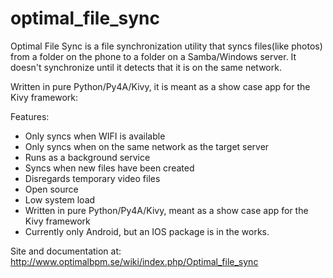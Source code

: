 optimal_file_sync
=================

Optimal File Sync is a file synchronization utility that syncs files(like photos) from a folder on the phone to a folder on a Samba/Windows server. 
It doesn't synchronize until it detects that it is on the same network. 

Written in pure Python/Py4A/Kivy, it is meant as a show case app for the Kivy framework:

Features:

* Only syncs when WIFI is available
* Only syncs when on the same network as the target server
* Runs as a background service
* Syncs when new files have been created
* Disregards temporary video files
* Open source
* Low system load
* Written in pure Python/Py4A/Kivy, meant as a show case app for the Kivy framework
* Currently only Android, but an IOS package is in the works.


Site and documentation at: http://www.optimalbpm.se/wiki/index.php/Optimal_file_sync
